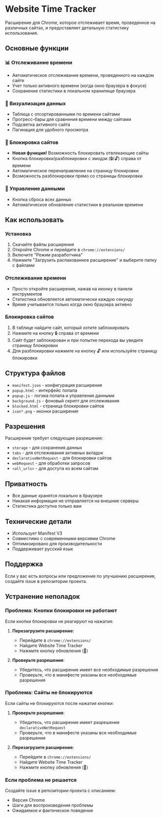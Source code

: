 # Website Time Tracker

Расширение для Chrome, которое отслеживает время, проведенное на различных сайтах, и предоставляет детальную статистику использования.

## Основные функции

### 📊 Отслеживание времени
- Автоматическое отслеживание времени, проведенного на каждом сайте
- Учет только активного времени (когда окно браузера в фокусе)
- Сохранение статистики в локальном хранилище браузера

### 🎯 Визуализация данных
- Таблица с отсортированными по времени сайтами
- Прогресс-бары для сравнения времени между сайтами
- Подсветка активного сайта
- Пагинация для удобного просмотра

### 🚫 Блокировка сайтов
- **Новая функция!** Возможность блокировать отвлекающие сайты
- Кнопка блокировки/разблокировки с эмодзи (🔒/🔓) справа от времени
- Автоматическое перенаправление на страницу блокировки
- Возможность разблокировки прямо со страницы блокировки

### 🔄 Управление данными
- Кнопка сброса всех данных
- Автоматическое обновление статистики в реальном времени

## Как использовать

### Установка
1. Скачайте файлы расширения
2. Откройте Chrome и перейдите в `chrome://extensions/`
3. Включите "Режим разработчика"
4. Нажмите "Загрузить распакованное расширение" и выберите папку с файлами

### Отслеживание времени
- Просто откройте расширение, нажав на иконку в панели инструментов
- Статистика обновляется автоматически каждую секунду
- Время учитывается только когда окно браузера активно

### Блокировка сайтов
1. В таблице найдите сайт, который хотите заблокировать
2. Нажмите на кнопку 🔒 справа от времени
3. Сайт будет заблокирован и при попытке перехода вы увидите страницу блокировки
4. Для разблокировки нажмите на кнопку 🔓 или используйте страницу блокировки

## Структура файлов

- `manifest.json` - конфигурация расширения
- `popup.html` - интерфейс попапа
- `popup.js` - логика попапа и управления данными
- `background.js` - фоновый скрипт для отслеживания
- `blocked.html` - страница блокировки сайтов
- `icon*.png` - иконки расширения

## Разрешения

Расширение требует следующие разрешения:
- `storage` - для сохранения данных
- `tabs` - для отслеживания активных вкладок
- `declarativeNetRequest` - для блокировки сайтов
- `webRequest` - для обработки запросов
- `<all_urls>` - для доступа ко всем сайтам

## Приватность

- Все данные хранятся локально в браузере
- Никакая информация не отправляется на внешние серверы
- Статистика доступна только вам

## Технические детали

- Использует Manifest V3
- Совместимо с современными версиями Chrome
- Оптимизировано для производительности
- Поддерживает русский язык

## Поддержка

Если у вас есть вопросы или предложения по улучшению расширения, создайте issue в репозитории проекта.

## Устранение неполадок

### Проблема: Кнопки блокировки не работают

Если кнопки блокировки не реагируют на нажатия:

1. **Перезагрузите расширение**:
   - Перейдите в `chrome://extensions/`
   - Найдите Website Time Tracker
   - Нажмите кнопку обновления (🔄)

2. **Проверьте разрешения**:
   - Убедитесь, что расширение имеет все необходимые разрешения
   - Проверьте, что в манифесте указаны все необходимые разрешения

### Проблема: Сайты не блокируются

Если сайты не блокируются после нажатия кнопки:

1. **Проверьте разрешения**:
   - Убедитесь, что расширение имеет разрешение `declarativeNetRequest`
   - Проверьте, что в манифесте указаны все необходимые разрешения

2. **Перезагрузите расширение**:
   - Перейдите в `chrome://extensions/`
   - Найдите Website Time Tracker
   - Нажмите кнопку обновления (🔄)

### Если проблема не решается

Создайте issue в репозитории проекта с описанием:
- Версия Chrome
- Шаги для воспроизведения проблемы
- Ожидаемое и фактическое поведение 